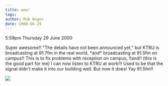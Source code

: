 ```yaml
---
title: wow!
tags: 
author: Rob Nugen
date: 2000-06-29
---
```


<p class=date>5:59pm Thursday 29 June 2000</p>

<p>Super awesome!! "The details have not been
announced yet," but KTRU is broadcasting at 91.7fm in
the real world, *and* broadcasting at 91.5fm on
campus!!  This is to fix problems with reception on
campus, !!and!! (this is the good part for me) I can
now listen to KTRU at work!!!  Used to be that the
signal didn't make it into our building well.  But now
it does!  Yay 91.5fm!!

<p><img src="/images/rob/wL-ROB.gif">
